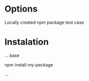 # Options
 Locally created npm package test case

 # Instalation
 ... base

  npm install my-package

...